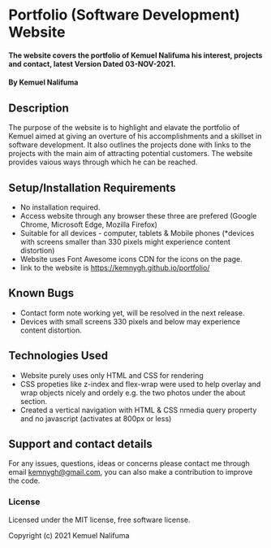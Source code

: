 # Portfolio (Software Development) Website

#### The website covers the portfolio of Kemuel Nalifuma his interest, projects and contact, latest Version Dated 03-NOV-2021.

#### By Kemuel Nalifuma

## Description
The purpose of the website is to highlight and elavate the portfolio of Kemuel aimed at giving an overture of his accomplishments and a skillset in software development. It also outlines the projects done with links to the projects with the main aim of attracting potential customers. The website provides vaious ways through which he can be reached. 

## Setup/Installation Requirements
* No installation required.
* Access website through any browser these three are prefered (Google Chrome, Microsoft Edge, Mozilla Firefox)
* Suitable for all devices - computer, tablets & Mobile phones (*devices with screens smaller than 330 pixels might experience content distortion)
* Website uses Font Awesome icons CDN for the icons on the page.
* link to the website is https://kemnygh.github.io/portfolio/


## Known Bugs
* Contact form note working yet, will be resolved in the next release.
* Devices with small screens 330 pixels and below may experience content distortion.

## Technologies Used
* Website purely uses only HTML and CSS for rendering
* CSS propeties like z-index and flex-wrap were used to help overlay and wrap objects nicely and ordely e.g. the two photos under the about section.
* Created a vertical navigation with HTML & CSS nmedia query property and no javascript (activates at 800px or less)

## Support and contact details
For any issues, questions, ideas or concerns please contact me through email kemnygh@gmail.com, you can also make a contribution to improve the code.

### License
Licensed under the MIT license, free software license.

Copyright (c) 2021 Kemuel Nalifuma
